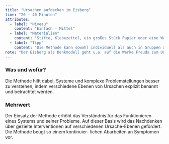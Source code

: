 ```yaml
---
title: "Ursachen aufdecken im Eisberg"
time: "20 – 40 Minuten"
attributes:
  - label: "Niveau"
    content: "Einfach - Mittel"
  - label: "Materialien"
    content: "Stifte, Klebezettel, ein großes Stück Papier oder eine Wand."
  - label: "Tipp"
    content: "Die Methode kann sowohl individuell als auch in Gruppen angewendet werden."
note: "Der Eisberg als Denkmodell geht u.a. auf die Werke Freuds zum Unbewussten und auf den Literaten Ernest Hemmingway zurück. Die Methode existiert in unterschiedlichen Ausführungen und ist auch als Causal Layered Analysis bekannt. Alle Varianten vereint ihr Fokus auf bewusste und unbewusste bzw. sichtbare und unsichtbare Anteile oder Ursachen. Der unbewusste / unsichtbare Anteil ist dabei im Verhältnis wesentlich größer und wirkt sich häufig auf den bewussten / sichtbaren Bereich aus."
---
```


### Was und wofür?

Die Methode hilft dabei, Systeme und komplexe Problemstellungen besser zu verstehen, indem verschiedene Ebenen von Ursachen explizit benannt und betrachtet werden.

### Mehrwert

Der Einsatz der Methode erhöht das Verständnis für das Funktionieren eines Systems und seiner Probleme. Auf dieser Basis wird das Nachdenken über gezielte Interventionen auf verschiedenen Ursache-Ebenen gefördert. Die Methode beugt so einem kontinuier- lichen Abarbeiten an Symptomen vor.
